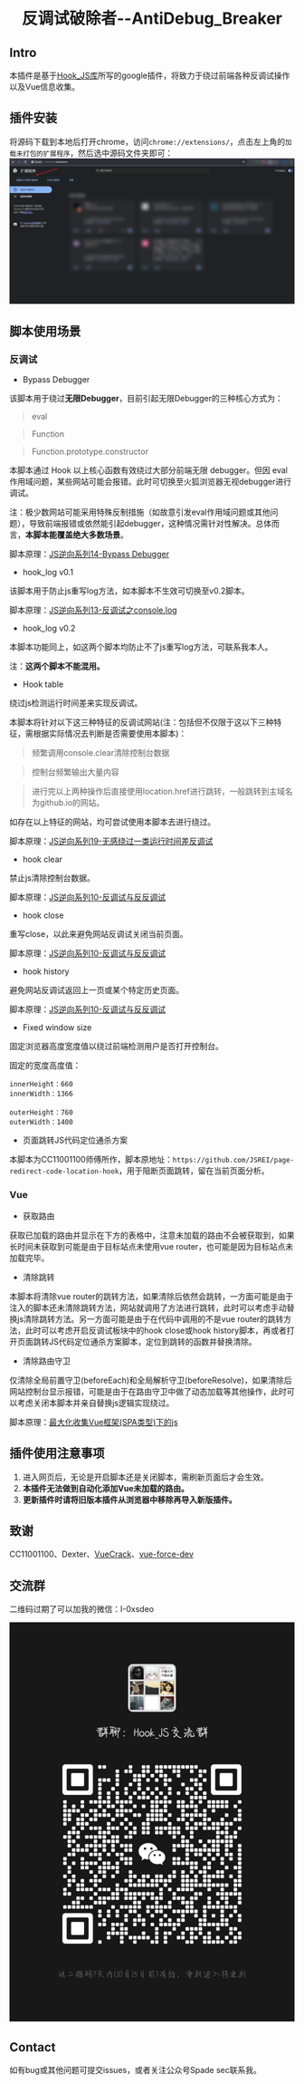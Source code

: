 <h1 align="center">反调试破除者--AntiDebug_Breaker</h1>

## Intro

本插件是基于<a href="https://github.com/0xsdeo/Hook_JS">Hook_JS库</a>所写的google插件，将致力于绕过前端各种反调试操作以及Vue信息收集。

## 插件安装

将源码下载到本地后打开chrome，访问`chrome://extensions/`，点击左上角的`加载未打包的扩展程序`，然后选中源码文件夹即可：
![1753669187234](image/README/1753669187234.png)

## 脚本使用场景

### 反调试

- Bypass Debugger

该脚本用于绕过**无限Debugger**，目前引起无限Debugger的三种核心方式为：

> eval

> Function

> Function.prototype.constructor

本脚本通过 Hook 以上核心函数有效绕过大部分前端无限 debugger。但因 eval 作用域问题，某些网站可能会报错。此时可切换至火狐浏览器无视debugger进行调试。

注：极少数网站可能采用特殊反制措施（如故意引发eval作用域问题或其他问题），导致前端报错或依然能引起debugger，这种情况需针对性解决。总体而言，**本脚本能覆盖绝大多数场景**。

脚本原理：<a href="https://mp.weixin.qq.com/s/3xagT-PXCgGrw9YiaCe__g">JS逆向系列14-Bypass Debugger</a>

- hook_log v0.1

该脚本用于防止js重写log方法，如本脚本不生效可切换至v0.2脚本。

脚本原理：<a href="https://mp.weixin.qq.com/s/l6_m3x3TbKDma_eexxx-Zw">JS逆向系列13-反调试之console.log</a>

- hook_log v0.2

本脚本功能同上，如这两个脚本均防止不了js重写log方法，可联系我本人。

注：**这两个脚本不能混用。**

- Hook table

绕过js检测运行时间差来实现反调试。

本脚本将针对以下这三种特征的反调试网站(注：包括但不仅限于这以下三种特征，需根据实际情况去判断是否需要使用本脚本)：

> 频繁调用console.clear清除控制台数据

> 控制台频繁输出大量内容

> 进行完以上两种操作后直接使用location.href进行跳转，一般跳转到主域名为github.io的网站。

如存在以上特征的网站，均可尝试使用本脚本去进行绕过。

脚本原理：<a href="https://mp.weixin.qq.com/s/JZu-fknVdEpaI5anzSlLjg">JS逆向系列19-无感绕过一类运行时间差反调试</a>

- hook clear

禁止js清除控制台数据。

脚本原理：<a href="https://mp.weixin.qq.com/s/r-ZcP2knpmoVEK0y_26xBw">JS逆向系列10-反调试与反反调试</a>

- hook close

重写close，以此来避免网站反调试关闭当前页面。

脚本原理：<a href="https://mp.weixin.qq.com/s/r-ZcP2knpmoVEK0y_26xBw">JS逆向系列10-反调试与反反调试</a>

- hook history

避免网站反调试返回上一页或某个特定历史页面。

脚本原理：<a href="https://mp.weixin.qq.com/s/r-ZcP2knpmoVEK0y_26xBw">JS逆向系列10-反调试与反反调试</a>

- Fixed window size

固定浏览器高度宽度值以绕过前端检测用户是否打开控制台。

固定的宽度高度值：
```text
innerHeight：660
innerWidth：1366

outerHeight：760
outerWidth：1400
```

- 页面跳转JS代码定位通杀方案

本脚本为CC11001100师傅所作，脚本原地址：`https://github.com/JSREI/page-redirect-code-location-hook`，用于阻断页面跳转，留在当前页面分析。

### Vue

- 获取路由

获取已加载的路由并显示在下方的表格中，注意未加载的路由不会被获取到，如果长时间未获取到可能是由于目标站点未使用vue router，也可能是因为目标站点未加载完毕。

- 清除跳转

本脚本将清除vue router的跳转方法，如果清除后依然会跳转，一方面可能是由于注入的脚本还未清除跳转方法，网站就调用了方法进行跳转，此时可以考虑手动替换js清除跳转方法。另一方面可能是由于在代码中调用的不是vue router的跳转方法，此时可以考虑开启反调试板块中的hook close或hook history脚本，再或者打开页面跳转JS代码定位通杀方案脚本，定位到跳转的函数并替换清除。

- 清除路由守卫

仅清除全局前置守卫(beforeEach)和全局解析守卫(beforeResolve)，如果清除后网站控制台显示报错，可能是由于在路由守卫中做了动态加载等其他操作，此时可以考虑关闭本脚本并亲自替换js逻辑实现绕过。

脚本原理：<a href="https://mp.weixin.qq.com/s/klhBr2V7UJpspiAmRY1DXQ">最大化收集Vue框架(SPA类型)下的js</a>

## 插件使用注意事项

1. 进入网页后，无论是开启脚本还是关闭脚本，需刷新页面后才会生效。
2. **本插件无法做到自动化添加Vue未加载的路由。**
3. **更新插件时请将旧版本插件从浏览器中移除再导入新版插件。**

## 致谢

CC11001100、Dexter、<a href="https://github.com/Ad1euDa1e/VueCrack">VueCrack</a>、<a href="https://github.com/hzmming/vue-force-dev">vue-force-dev</a>

## 交流群

二维码过期了可以加我的微信：I-0xsdeo

![1759934860200](image/README/1759934860200.png)

## Contact

如有bug或其他问题可提交issues，或者关注公众号Spade sec联系我。